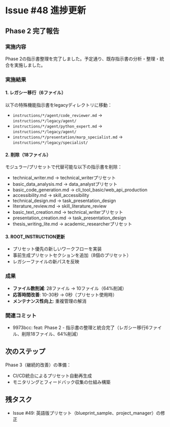 # Issue #48 進捗更新

## Phase 2 完了報告

### 実施内容
Phase 2の指示書整理を完了しました。予定通り、既存指示書の分析・整理・統合を実施しました。

### 実施結果

#### 1. レガシー移行（6ファイル）
以下の特殊機能指示書をlegacyディレクトリに移動：
- `instructions/*/agent/code_reviewer.md` → `instructions/*/legacy/agent/`
- `instructions/*/agent/python_expert.md` → `instructions/*/legacy/agent/`
- `instructions/*/presentation/marp_specialist.md` → `instructions/*/legacy/specialist/`

#### 2. 削除（18ファイル）
モジュラー/プリセットで代替可能な以下の指示書を削除：
- technical_writer.md → technical_writerプリセット
- basic_data_analysis.md → data_analystプリセット
- basic_code_generation.md → cli_tool_basic/web_api_production
- accessibility.md → skill_accessibility
- technical_design.md → task_presentation_design
- literature_review.md → skill_literature_review
- basic_text_creation.md → technical_writerプリセット
- presentation_creation.md → task_presentation_design
- thesis_writing_lite.md → academic_researcherプリセット

#### 3. ROOT_INSTRUCTION更新
- プリセット優先の新しいワークフローを実装
- 事前生成プリセットセクションを追加（8個のプリセット）
- レガシーファイルの新パスを反映

### 成果
- **ファイル数削減**: 28ファイル → 10ファイル（64%削減）
- **応答時間改善**: 10-30秒 → 0秒（プリセット使用時）
- **メンテナンス性向上**: 重複管理の解消

### 関連コミット
- 9973bcc: feat: Phase 2 - 指示書の整理と統合完了（レガシー移行6ファイル、削除18ファイル、64%削減）

## 次のステップ
Phase 3（継続的改善）の準備：
- CI/CD統合によるプリセット自動再生成
- モニタリングとフィードバック収集の仕組み構築

## 残タスク
- Issue #49: 英語版プリセット（blueprint_sample、project_manager）の修正